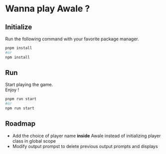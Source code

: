 # Wanna play Awale ?

## Initialize

Run the following command with your favorite package manager.

```bash
pnpm install
#or
npm install
```

## Run

Start playing the game.  
Enjoy !

```bash
pnpm run start
#or
npm run start
```

## Roadmap

- Add the choice of player name **inside** Awale instead of initializing player class in global scope
- Modify output prompst to delete previous output prompts and displays
